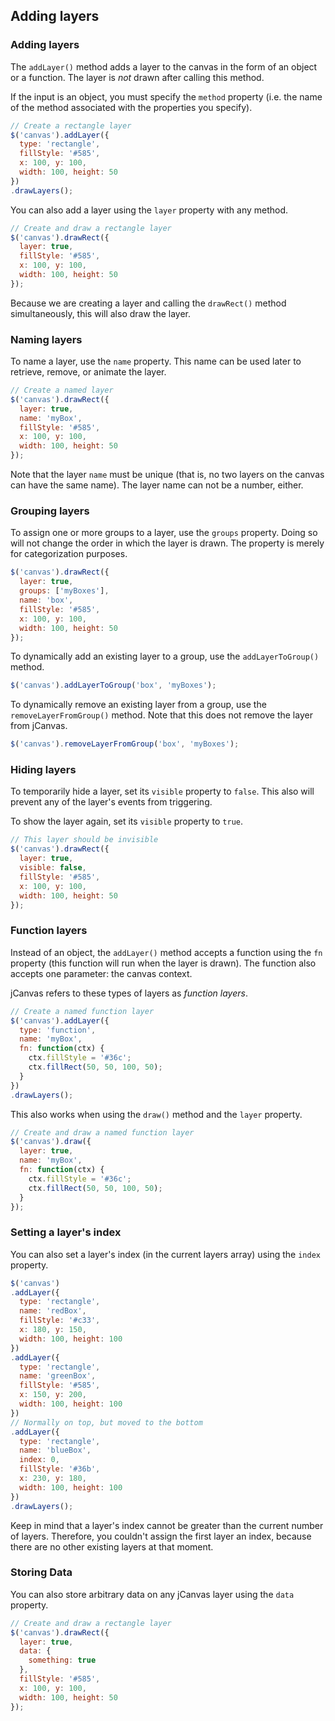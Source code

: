 ## Adding layers

### Adding layers

The `addLayer()` method adds a layer to the canvas in the form of an object or a function. The layer is *not* drawn after calling this method.

If the input is an object, you must specify the `method` property (i.e. the name of the method associated with the properties you specify). 

```javascript
// Create a rectangle layer
$('canvas').addLayer({
  type: 'rectangle',
  fillStyle: '#585',
  x: 100, y: 100,
  width: 100, height: 50
})
.drawLayers();
```

You can also add a layer using the `layer` property with any method.

```javascript
// Create and draw a rectangle layer
$('canvas').drawRect({
  layer: true,
  fillStyle: '#585',
  x: 100, y: 100,
  width: 100, height: 50
});
```

Because we are creating a layer and calling the `drawRect()` method simultaneously, this will also draw the layer.

### Naming layers

To name a layer, use the `name` property. This name can be used later to retrieve, remove, or animate the layer.

```javascript
// Create a named layer
$('canvas').drawRect({
  layer: true,
  name: 'myBox',
  fillStyle: '#585',
  x: 100, y: 100,
  width: 100, height: 50
});
```

Note that the layer `name` must be unique (that is, no two layers on the canvas can have the same name). The layer name can not be a number, either.

### Grouping layers

To assign one or more groups to a layer, use the `groups` property. Doing so will not change the order in which the layer is drawn. The property is merely for categorization purposes.

```javascript
$('canvas').drawRect({
  layer: true,
  groups: ['myBoxes'],
  name: 'box',
  fillStyle: '#585',
  x: 100, y: 100,
  width: 100, height: 50
});
```

To dynamically add an existing layer to a group, use the `addLayerToGroup()` method.

```javascript
$('canvas').addLayerToGroup('box', 'myBoxes');
```

To dynamically remove an existing layer from a group, use the `removeLayerFromGroup()` method. Note that this does not remove the layer from jCanvas.

```javascript
$('canvas').removeLayerFromGroup('box', 'myBoxes');
```

### Hiding layers

To temporarily hide a layer, set its `visible` property to `false`. This also will prevent any of the layer's events from triggering.

To show the layer again, set its `visible` property to `true`.

```javascript
// This layer should be invisible
$('canvas').drawRect({
  layer: true,
  visible: false,
  fillStyle: '#585',
  x: 100, y: 100,
  width: 100, height: 50
});
```

### Function layers

Instead of an object, the `addLayer()` method accepts a function using the `fn` property (this function will run when the layer is drawn). The function also accepts one parameter: the canvas context.

jCanvas refers to these types of layers as *function layers*.

```javascript
// Create a named function layer
$('canvas').addLayer({
  type: 'function',
  name: 'myBox',
  fn: function(ctx) {
    ctx.fillStyle = '#36c';
    ctx.fillRect(50, 50, 100, 50);
  }
})
.drawLayers();
```

This also works when using the `draw()` method and the `layer` property.

```javascript
// Create and draw a named function layer
$('canvas').draw({
  layer: true,
  name: 'myBox',
  fn: function(ctx) {
    ctx.fillStyle = '#36c';
    ctx.fillRect(50, 50, 100, 50);
  }
});
```

### Setting a layer's index

You can also set a layer's index (in the current layers array) using the `index` property.

```javascript
$('canvas')
.addLayer({
  type: 'rectangle',
  name: 'redBox',
  fillStyle: '#c33',
  x: 180, y: 150,
  width: 100, height: 100
})
.addLayer({
  type: 'rectangle',
  name: 'greenBox',
  fillStyle: '#585',
  x: 150, y: 200,
  width: 100, height: 100
})
// Normally on top, but moved to the bottom
.addLayer({
  type: 'rectangle',
  name: 'blueBox',
  index: 0,
  fillStyle: '#36b',
  x: 230, y: 180,
  width: 100, height: 100
})
.drawLayers();
```

Keep in mind that a layer's index cannot be greater than the current number of layers. Therefore, you couldn't assign the first layer an index, because there are no other existing layers at that moment.

### Storing Data

You can also store arbitrary data on any jCanvas layer using the `data` property.

```javascript
// Create and draw a rectangle layer
$('canvas').drawRect({
  layer: true,
  data: {
    something: true
  },
  fillStyle: '#585',
  x: 100, y: 100,
  width: 100, height: 50
});
```
